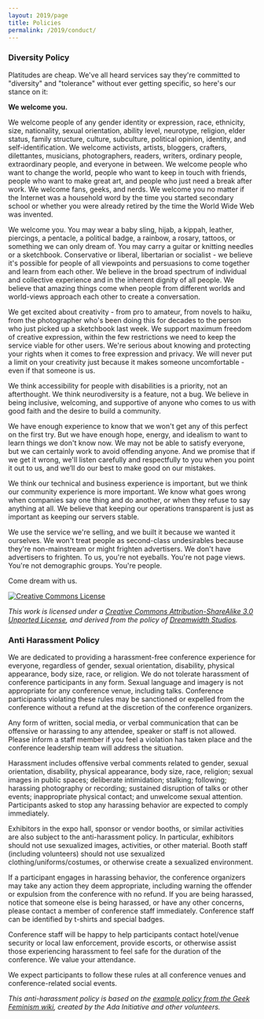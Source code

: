 ```yaml
---
layout: 2019/page
title: Policies
permalink: /2019/conduct/
---
```


### Diversity Policy

Platitudes are cheap. We've all heard services say they're committed to "diversity" and "tolerance" without ever getting specific, so here's our stance on it:

**We welcome you.**

We welcome people of any gender identity or expression, race, ethnicity, size, nationality, sexual orientation, ability level, neurotype, religion, elder status, family structure, culture, subculture, political opinion, identity, and self-identification. We welcome activists, artists, bloggers, crafters, dilettantes, musicians, photographers, readers, writers, ordinary people, extraordinary people, and everyone in between. We welcome people who want to change the world, people who want to keep in touch with friends, people who want to make great art, and people who just need a break after work. We welcome fans, geeks, and nerds.  We welcome you no matter if the Internet was a household word by the time you started secondary school or whether you were already retired by the time the World Wide Web was invented.

We welcome you. You may wear a baby sling, hijab, a kippah, leather, piercings, a pentacle, a political badge, a rainbow, a rosary, tattoos, or something we can only dream of. You may carry a guitar or knitting needles or a sketchbook. Conservative or liberal, libertarian or socialist - we believe it's possible for people of all viewpoints and persuasions to come together and learn from each other. We believe in the broad spectrum of individual and collective experience and in the inherent dignity of all people. We believe that amazing things come when people from different worlds and world-views approach each other to create a conversation.

We get excited about creativity - from pro to amateur, from novels to haiku, from the photographer who's been doing this for decades to the person who just picked up a sketchbook last week. We support maximum freedom of creative expression, within the few restrictions we need to keep the service viable for other users. We're serious about knowing and protecting your rights when it comes to free expression and privacy. We will never put a limit on your creativity just because it makes someone uncomfortable - even if that someone is us.

We think accessibility for people with disabilities is a priority, not an afterthought. We think neurodiversity is a feature, not a bug. We believe in being inclusive, welcoming, and supportive of anyone who comes to us with good faith and the desire to build a community.

We have enough experience to know that we won't get any of this perfect on the first try. But we have enough hope, energy, and idealism to want to learn things we don't know now. We may not be able to satisfy everyone, but we can certainly work to avoid offending anyone. And we promise that if we get it wrong, we'll listen carefully and respectfully to you when you point it out to us, and we’ll do our best to make good on our mistakes.

We think our technical and business experience is important, but we think our community experience is more important. We know what goes wrong when companies say one thing and do another, or when they refuse to say anything at all. We believe that keeping our operations transparent is just as important as keeping our servers stable.

We use the service we're selling, and we built it because we wanted it ourselves. We won't treat people as second-class undesirables because they're non-mainstream or might frighten advertisers. We don't have advertisers to frighten. To us, you're not eyeballs. You're not page views. You're not demographic groups. You're people.

Come dream with us.

<div>
<p class="pull-right">
  <a href="http://creativecommons.org/licenses/by-sa/3.0/" rel="license">
    <img style="border-width: 0;" alt="Creative Commons License" src="http://i.creativecommons.org/l/by-sa/3.0/88x31.png">
  </a>
</p>

<p class="pull-right" style="clear: both;">
  <em>
    This work is licensed under a
    <a href="http://creativecommons.org/licenses/by-sa/3.0/" rel="license">
      Creative Commons Attribution-ShareAlike 3.0 Unported License</a>, and derived from the policy of <a href="http://www.dreamwidth.org/legal/diversity">Dreamwidth Studios</a>.
  </em>
</p>
</div>

<div style="clear:both;"></div>

### Anti Harassment Policy

We are dedicated to providing a harassment-free conference experience for everyone, regardless of gender, sexual orientation, disability, physical appearance, body size, race, or religion. We do not tolerate harassment of conference participants in any form. Sexual language and imagery is not appropriate for any conference venue, including talks. Conference participants violating these rules may be sanctioned or expelled from the conference without a refund at the discretion of the conference organizers.
            
Any form of written, social media, or verbal communication that can be offensive or harassing to any attendee, speaker or staff is not allowed. Please inform a staff member if you feel a violation has taken place and the conference leadership team will address the situation.

Harassment includes offensive verbal comments related to gender, sexual orientation, disability, physical appearance, body size, race, religion; sexual images in public spaces; deliberate intimidation; stalking; following; harassing photography or recording; sustained disruption of talks or other events; inappropriate physical contact; and unwelcome sexual attention. Participants asked to stop any harassing behavior are expected to comply immediately.

Exhibitors in the expo hall, sponsor or vendor booths, or similar activities are also subject to the anti-harassment policy. In particular, exhibitors should not use sexualized images, activities, or other material. Booth staff (including volunteers) should not use sexualized clothing/uniforms/costumes, or otherwise create a sexualized environment.

If a participant engages in harassing behavior, the conference organizers may take any action they deem appropriate, including warning the offender or expulsion from the conference with no refund. If you are being harassed, notice that someone else is being harassed, or have any other concerns, please contact a member of conference staff immediately. Conference staff can be identified by t-shirts and special badges.

Conference staff will be happy to help participants contact hotel/venue security or local law enforcement, provide escorts, or otherwise assist those experiencing harassment to feel safe for the duration of the conference. We value your attendance.

We expect participants to follow these rules at all conference venues and conference-related social events.

<p class="pull-right">
<em>This anti-harassment policy is based on the <a href="http://geekfeminism.wikia.com/wiki/Conference_anti-harassment">example policy from the Geek Feminism wiki</a>, created by the Ada Initiative and other volunteers.</em>
</p>

